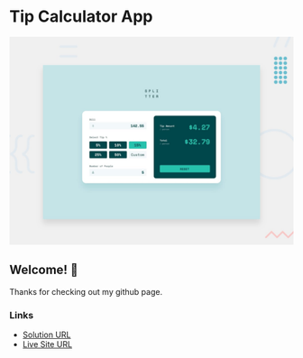 # Tip Calculator App

![Design preview for the Tip calculator app coding challenge](./design/desktop-preview.jpg)

## Welcome! 👋

Thanks for checking out my github page.

### Links

- [Solution URL](https://www.frontendmentor.io/solutions/tip-calculator-app-with-vanilla-js-8ckhoF-q4r)
- [Live Site URL](https://nashrulmalik.github.io/fm12-tip-calculator-app/)